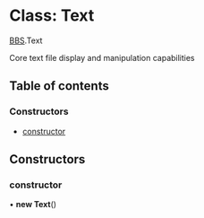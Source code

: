 # Class: Text

[BBS](../modules/BBS.md).Text

Core text file display and manipulation capabilities

## Table of contents

### Constructors

- [constructor](BBS.Text.md#constructor)

## Constructors

### constructor

• **new Text**()
